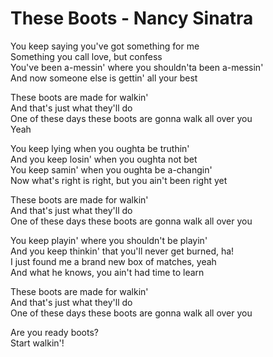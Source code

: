 # These Boots - Nancy Sinatra

You keep saying you've got something for me\
Something you call love, but confess\
You've been a-messin' where you shouldn'ta been a-messin'\
And now someone else is gettin' all your best

These boots are made for walkin'\
And that's just what they'll do\
One of these days these boots are gonna walk all over you\
Yeah

You keep lying when you oughta be truthin'\
And you keep losin' when you oughta not bet\
You keep samin' when you oughta be a-changin'\
Now what's right is right, but you ain't been right yet

These boots are made for walkin'\
And that's just what they'll do\
One of these days these boots are gonna walk all over you

You keep playin' where you shouldn't be playin'\
And you keep thinkin' that you'll never get burned, ha!\
I just found me a brand new box of matches, yeah\
And what he knows, you ain't had time to learn

These boots are made for walkin'\
And that's just what they'll do\
One of these days these boots are gonna walk all over you

Are you ready boots?\
Start walkin'!